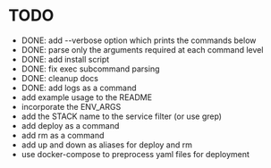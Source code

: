 # TODO

 * DONE: add --verbose option which prints the commands below
 * DONE: parse only the arguments required at each command level
 * DONE: add install script
 * DONE: fix exec subcommand parsing
 * DONE: cleanup docs
 * DONE: add logs as a command
 * add example usage to the README
 * incorporate the ENV_ARGS
 * add the STACK name to the service filter (or use grep)
 * add deploy as a command
 * add rm as a command
 * add up and down as aliases for deploy and rm
 * use docker-compose to preprocess yaml files for deployment
